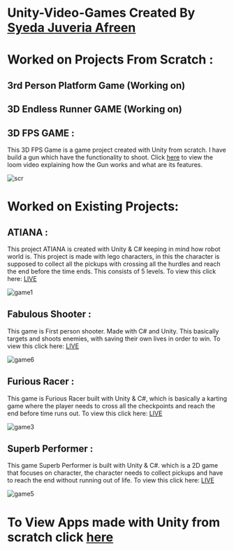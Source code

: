 # Unity-Video-Games  Created By [Syeda Juveria Afreen](https://github.com/sja-thedude) 

# Worked on Projects From Scratch :

## 3rd Person Platform Game (Working on)

## 3D Endless Runner GAME (Working on)

## 3D FPS GAME : 
This 3D FPS Game is a game project created with Unity from scratch. I have build a gun which have the functionality to shoot. Click [here](https://www.loom.com/share/f4883c4f01ac4787871f22b960488dd1) to view the loom video explaining how the Gun works and what are its features.

![scr](https://user-images.githubusercontent.com/70269507/186493296-ecb580e0-8286-4da2-bfe0-49224307cde9.png)

<!-- ## HyperCasual Game (Working on)

## Survival & Horror Game (Working on)

## Driving & Racing Game (Working on) -->

# Worked on Existing Projects:

## ATIANA :
This project ATIANA is created with Unity & C# keeping in mind how robot world is. This project is made with lego characters, in this the character is supposed to collect all the pickups with crossing all the hurdles and reach the end before the time ends. This consists of 5 levels. To view this click here: [LIVE](https://play.unity.com/mg/lego/webgl-builds-74402)

![game1](https://user-images.githubusercontent.com/70269507/186483724-2f8d692d-fd6d-487a-a14c-0fd8e346a5a8.png)

## Fabulous Shooter :
This game is First person shooter. Made with C# and Unity. This basically targets and shoots enemies, with saving their own lives in order to win. To view this click here: [LIVE](https://play.unity.com/mg/fps/webgl-builds-195188)

![game6](https://user-images.githubusercontent.com/70269507/186483864-70bf85fe-70b6-41c9-9108-8c2d02ca9fee.png)

## Furious Racer :
This game is Furious Racer built with Unity & C#, which is basically a karting game where the player needs to cross all the checkpoints and reach the end before time runs out. To view this click here: [LIVE](https://play.unity.com/mg/karting/webgl-builds-61939)

![game3](https://user-images.githubusercontent.com/70269507/186483748-28b57f8b-ee1d-4a12-82c8-f469b631383e.png)

## Superb Performer :
This game Superb Performer is built with Unity & C#. which is a 2D game that focuses on character, the character needs to collect pickups and have to reach the end without running out of life. To view this click here: [LIVE](https://play.unity.com/mg/2d/webgl-builds-61949)

![game5](https://user-images.githubusercontent.com/70269507/186483829-2a4e5a7b-8586-43d3-9b37-f8b2e19cf9ea.png)

# To View Apps made with Unity from scratch click [here](https://github.com/sja-thedude/Unity-Apps)
